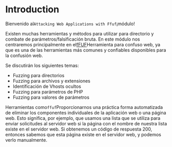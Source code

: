 # Introduction

Bienvenido al`Attacking Web Applications with Ffuf`¡módulo!

Existen muchas herramientas y métodos para utilizar para directorio y combate de parámetros/falsificación bruta. En este módulo nos centraremos principalmente en el[fFUF](https://github.com/ffuf/ffuf)Herramienta para confuso web, ya que es una de las herramientas más comunes y confiables disponibles para la confusión web.

Se discutirán los siguientes temas:

- Fuzzing para directorios
- Fuzzing para archivos y extensiones
- Identificación de Vhosts ocultos
- Fuzzing para parámetros de PHP
- Fuzzing para valores de parámetros

Herramientas como`ffuf`Proporcionarnos una práctica forma automatizada de eliminar los componentes individuales de la aplicación web o una página web. Esto significa, por ejemplo, que usamos una lista que se utiliza para enviar solicitudes al servidor web si la página con el nombre de nuestra lista existe en el servidor web. Si obtenemos un código de respuesta 200, entonces sabemos que esta página existe en el servidor web, y podemos verlo manualmente.